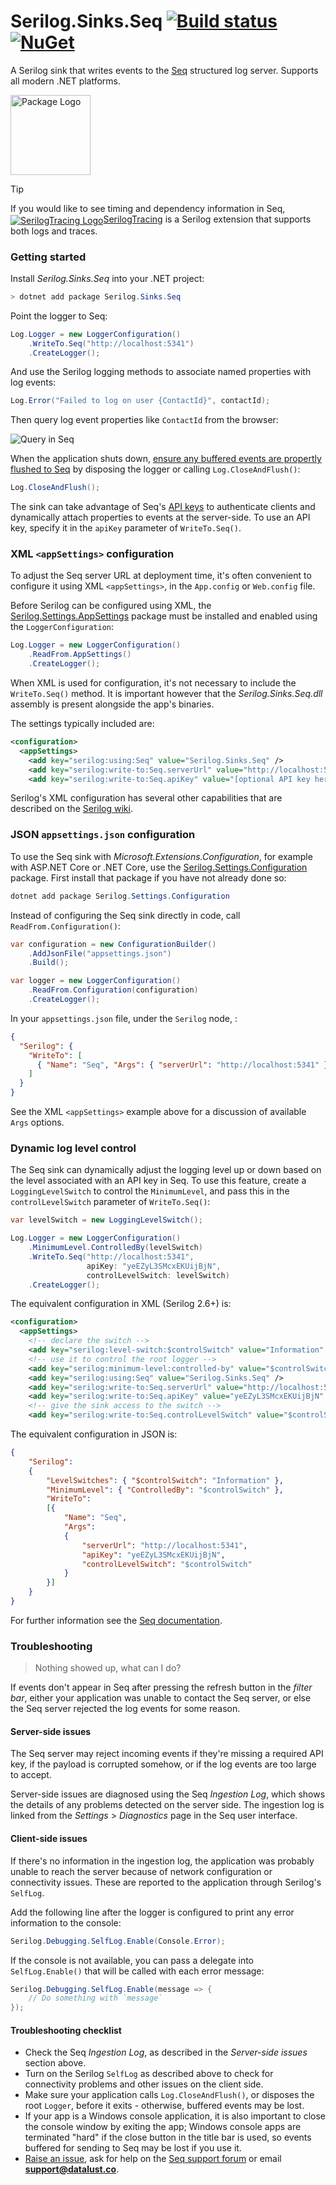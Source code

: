 # Serilog.Sinks.Seq [![Build status](https://ci.appveyor.com/api/projects/status/uwkn795klja7u74f/branch/dev?svg=true)](https://ci.appveyor.com/project/datalust/serilog-sinks-seq/branch/dev) [![NuGet](https://img.shields.io/nuget/v/Serilog.Sinks.Seq.svg)](https://nuget.org/packages/serilog.sinks.seq)

A Serilog sink that writes events to the [Seq](https://datalust.co/seq) structured log server. Supports all modern .NET platforms.

[<img alt="Package Logo" src="https://datalust.co/images/seq-nuget.png" width="128px">](https://nuget.org/packages/serilog.sinks.seq)

> [!TIP]
> If you would like to see timing and dependency information in Seq, [<img src="https://avatars.githubusercontent.com/u/155593990?s=40&amp;v=4" alt="SerilogTracing Logo" style="max-width: 100%;vertical-align: middle;">SerilogTracing](https://github.com/serilog-tracing/serilog-tracing) is a Serilog extension that supports both logs and traces.


### Getting started

Install _Serilog.Sinks.Seq_ into your .NET project:

```powershell
> dotnet add package Serilog.Sinks.Seq
```

Point the logger to Seq:

```csharp
Log.Logger = new LoggerConfiguration()
    .WriteTo.Seq("http://localhost:5341")
    .CreateLogger();
```

And use the Serilog logging methods to associate named properties with log events:

```csharp
Log.Error("Failed to log on user {ContactId}", contactId);
```

Then query log event properties like `ContactId` from the browser:

![Query in Seq](https://raw.githubusercontent.com/serilog/serilog-sinks-seq/dev/assets/search-by-property.png)

When the application shuts down, [ensure any buffered events are propertly flushed to Seq](https://merbla.com/2016/07/06/serilog-log-closeandflush/) by disposing the logger or calling `Log.CloseAndFlush()`:

```csharp
Log.CloseAndFlush();
```

The sink can take advantage of Seq's [API keys](https://docs.datalust.co/docs/api-keys) to authenticate clients and dynamically attach properties to events at the server-side. To use an API key, specify it in the `apiKey` parameter of `WriteTo.Seq()`.

### XML `<appSettings>` configuration

To adjust the Seq server URL at deployment time, it's often convenient to configure it using XML `<appSettings>`, in the `App.config` or `Web.config` file.

Before Serilog can be configured using XML, the [Serilog.Settings.AppSettings](https://nuget.org/packages/serilog.settings.appsettings) package must be installed and enabled using the `LoggerConfiguration`:

```csharp
Log.Logger = new LoggerConfiguration()
    .ReadFrom.AppSettings()
    .CreateLogger();
```

When XML is used for configuration, it's not necessary to include the `WriteTo.Seq()` method. It is important however that the _Serilog.Sinks.Seq.dll_ assembly is present alongside the app's binaries.

The settings typically included are:

```xml
<configuration>
  <appSettings>
    <add key="serilog:using:Seq" value="Serilog.Sinks.Seq" />
    <add key="serilog:write-to:Seq.serverUrl" value="http://localhost:5341" />
    <add key="serilog:write-to:Seq.apiKey" value="[optional API key here]" />
```

Serilog's XML configuration has several other capabilities that are described on the [Serilog wiki](https://github.com/serilog/serilog/wiki/AppSettings).

### JSON `appsettings.json` configuration

To use the Seq sink with _Microsoft.Extensions.Configuration_, for example with ASP.NET Core or .NET Core, use the [Serilog.Settings.Configuration](https://github.com/serilog/serilog-settings-configuration) package. First install that package if you have not already done so:

```powershell
dotnet add package Serilog.Settings.Configuration
```

Instead of configuring the Seq sink directly in code, call `ReadFrom.Configuration()`:

```csharp
var configuration = new ConfigurationBuilder()
    .AddJsonFile("appsettings.json")
    .Build();

var logger = new LoggerConfiguration()
    .ReadFrom.Configuration(configuration)
    .CreateLogger();
```

In your `appsettings.json` file, under the `Serilog` node, :

```json
{
  "Serilog": {
    "WriteTo": [
      { "Name": "Seq", "Args": { "serverUrl": "http://localhost:5341" } }
    ]
  }
}
```

See the XML `<appSettings>` example above for a discussion of available `Args` options.


### Dynamic log level control

The Seq sink can dynamically adjust the logging level up or down based on the level associated with an API key in Seq. To use this feature, create a `LoggingLevelSwitch` to control the `MinimumLevel`, and pass this in the `controlLevelSwitch` parameter of `WriteTo.Seq()`:

```csharp
var levelSwitch = new LoggingLevelSwitch();

Log.Logger = new LoggerConfiguration()
    .MinimumLevel.ControlledBy(levelSwitch)
    .WriteTo.Seq("http://localhost:5341",
                 apiKey: "yeEZyL3SMcxEKUijBjN",
                 controlLevelSwitch: levelSwitch)
    .CreateLogger();
```

The equivalent configuration in XML (Serilog 2.6+) is:

```xml
<configuration>
  <appSettings>
    <!-- declare the switch -->
    <add key="serilog:level-switch:$controlSwitch" value="Information" />
    <!-- use it to control the root logger -->
    <add key="serilog:minimum-level:controlled-by" value="$controlSwitch" />
    <add key="serilog:using:Seq" value="Serilog.Sinks.Seq" />
    <add key="serilog:write-to:Seq.serverUrl" value="http://localhost:5341" />
    <add key="serilog:write-to:Seq.apiKey" value="yeEZyL3SMcxEKUijBjN" />
    <!-- give the sink access to the switch -->
    <add key="serilog:write-to:Seq.controlLevelSwitch" value="$controlSwitch" />
```

The equivalent configuration in JSON is:

```json
{
    "Serilog":
    {
        "LevelSwitches": { "$controlSwitch": "Information" },
        "MinimumLevel": { "ControlledBy": "$controlSwitch" },
        "WriteTo":
        [{
            "Name": "Seq",
            "Args":
            {
                "serverUrl": "http://localhost:5341",
                "apiKey": "yeEZyL3SMcxEKUijBjN",
                "controlLevelSwitch": "$controlSwitch"
            }
        }]
    }
}
```

For further information see the [Seq documentation](https://docs.datalust.co/docs/using-serilog#dynamic-level-control).

### Troubleshooting

> Nothing showed up, what can I do?

If events don't appear in Seq after pressing the refresh button in the _filter bar_, either your application was unable to contact the Seq server, or else the Seq server rejected the log events for some reason.

#### Server-side issues

The Seq server may reject incoming events if they're missing a required API key, if the payload is corrupted somehow, or if the log events are too large to accept.

Server-side issues are diagnosed using the Seq _Ingestion Log_, which shows the details of any problems detected on the server side. The ingestion log is linked from the _Settings_ > _Diagnostics_ page in the Seq user interface.

#### Client-side issues

If there's no information in the ingestion log, the application was probably unable to reach the server because of network configuration or connectivity issues. These are reported to the application through Serilog's `SelfLog`.

Add the following line after the logger is configured to print any error information to the console:

```csharp
Serilog.Debugging.SelfLog.Enable(Console.Error);
```

If the console is not available, you can pass a delegate into `SelfLog.Enable()` that will be called with each error message:

```csharp
Serilog.Debugging.SelfLog.Enable(message => {
    // Do something with `message`
});
```

#### Troubleshooting checklist

 * Check the Seq _Ingestion Log_, as described in the _Server-side issues_ section above.
 * Turn on the Serilog `SelfLog` as described above to check for connectivity problems and other issues on the client side.
 * Make sure your application calls `Log.CloseAndFlush()`, or disposes the root `Logger`, before it exits - otherwise, buffered events may be lost.
 * If your app is a Windows console application, it is also important to close the console window by exiting the app; Windows console apps are terminated "hard" if the close button in the title bar is used, so events buffered for sending to Seq may be lost if you use it.
 * [Raise an issue](https://github.com/serilog/serilog-sinks-seq/issues), ask for help on the [Seq support forum](https://docs.datalust.co/discuss) or email **support@datalust.co**.
